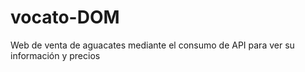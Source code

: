 # vocato-DOM
Web de venta de aguacates mediante el consumo de API para ver su información y precios
